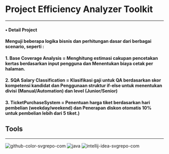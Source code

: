 # Project Efficiency Analyzer Toolkit 
------------------------------------------------
#### •	Detail Project 
#### Menguji beberapa logika bisnis dan perhitungan dasar dari berbagai scenario, seperti :
#### 1. Base Coverage Analysis	= Menghitung estimasi cakupan pencetakan kertas berdasarkan input pengguna dan Menentukan biaya cetak per halaman.
#### 2. SQA Salary Classification	= Klasifikasi gaji untuk QA berdasarkan skor kompetensi  kandidat dan Penggunaan struktur if-else untuk menentukan divisi (Manual/Automation) dan level (Junior/Senior)
#### 3. TicketPurchaseSystem	= Penentuan harga tiket berdasarkan hari pembelian (weekday/weekend) dan Penerapan diskon otomatis 10% untuk pembelian lebih dari 5 tiket.) 



## Tools
------------------------------------------------
![github-color-svgrepo-com](https://github.com/user-attachments/assets/eb1146d1-5aeb-499b-bd88-2535ffea34e9)
![java](https://github.com/user-attachments/assets/cba4f767-3b12-45d6-bbc2-3a40dcd5881d)
![intellij-idea-svgrepo-com](https://github.com/user-attachments/assets/511d3709-0a6c-41dc-a1ee-5684b470164c)
